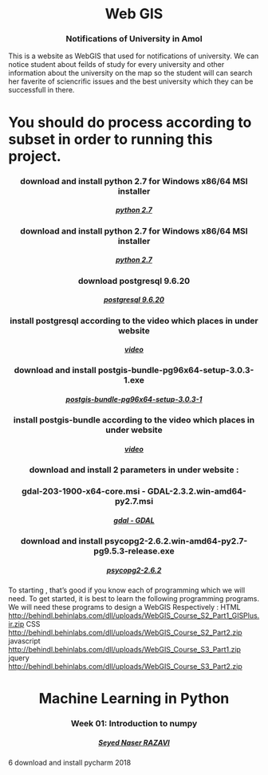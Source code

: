 <div class="alert alert-info">
    <h1 align="center">Web GIS</h1>
    <h3 align="center">Notifications of University in Amol</h3>
</div>

This is a website as WebGIS that used for notifications of university. We can notice student about feilds of study for every university and other information about the university on the map so the student will can search her faverite of sciencrific issues and the best university which they can be successfull in there.

# You should do process according to subset in order to running this project.


<div class="alert alert-info">
    <h3 align="center">download and install python 2.7  for Windows x86/64 MSI installer</h3>
    <h5 align="center"><a href="https://www.python.org/downloads/release/python-2718/">python 2.7</a></h5>
</div>

<div class="alert alert-info">
    <h3 align="center">download and install python 2.7  for Windows x86/64 MSI installer</h3>
    <h5 align="center"><a href="https://www.python.org/downloads/release/python-2718/">python 2.7</a></h5>
    <h3 align="center">download postgresql 9.6.20</h3>
    <h5 align="center"><a href="https://www.enterprisedb.com/downloads/postgres-postgresql-downloads">postgresql 9.6.20</a></h5>
    <h3 align="center">install postgresql according to the video which places in under website</h3>
    <h5 align="center"><a href="http://behindl.behinlabs.com/dll/uploads/04_Install_PostgreSQL.zip">video</a></h5>
    <h3 align="center">download and install postgis-bundle-pg96x64-setup-3.0.3-1.exe</h3>
    <h5 align="center"><a href="https://download.osgeo.org/postgis/windows/pg96/">postgis-bundle-pg96x64-setup-3.0.3-1</a></h5>
    <h3 align="center">install postgis-bundle according to the video which places in under website</h3>
    <h5 align="center"><a href="http://behindl.behinlabs.com/dll/PostGIS.zip">video</a></h5>
    <h3 align="center">download and install 2 parameters in under website :</h3>
    <h3 align="center">gdal-203-1900-x64-core.msi - GDAL-2.3.2.win-amd64-py2.7.msi</h3>
    <h5 align="center"><a href="https://gisinternals.com/query.html?content=filelist&file=release-1900-x64-gdal-2-3-2-mapserver-7-2-1.zip">gdal - GDAL</a></h5>
        <h3 align="center">download and install psycopg2-2.6.2.win-amd64-py2.7-pg9.5.3-release.exe</h3>
    <h5 align="center"><a href="http://www.stickpeople.com/projects/python/win-psycopg/"> psycopg2-2.6.2</a></h5>
</div>


To starting , that’s good if you know each of programming which we will need.
To get started, it is best to learn the following programming programs. We will need these programs to design a WebGIS
Respectively :
HTML
http://behindl.behinlabs.com/dll/uploads/WebGIS_Course_S2_Part1_GISPlus.ir.zip
CSS
http://behindl.behinlabs.com/dll/uploads/WebGIS_Course_S2_Part2.zip
javascript
http://behindl.behinlabs.com/dll/uploads/WebGIS_Course_S3_Part1.zip
jquery
http://behindl.behinlabs.com/dll/uploads/WebGIS_Course_S3_Part2.zip


<div class="alert alert-info">
    <h1 align="center">Machine Learning in Python</h1>
    <h3 align="center">Week 01: Introduction to numpy</h3>
    <h5 align="center"><a href="http://www.snrazavi.ir/ml-with-python">Seyed Naser RAZAVI</a></h5>
</div>

6 download and install pycharm 2018

